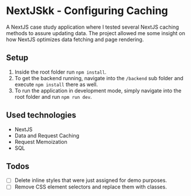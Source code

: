 # NextJSkk - Configuring Caching
A NextJS case study application where I tested several NextJS caching methods to assure updating data. The project allowed me some insight on how NextJS optimizes data fetching and page rendering.

## Setup
1. Inside the root folder run `npm install`.
2. To get the backend running, navigate into the `/backend` sub folder and execute `npm install` there as well.
3. To run the application in development mode, simply navigate into the root folder and run `npm run dev`.

## Used technologies
- NextJS
- Data and Request Caching
- Request Memoization
- SQL

## Todos
- [ ] Delete inline styles that were just assigned for demo purposes.
- [ ] Remove CSS element selectors and replace them with classes.